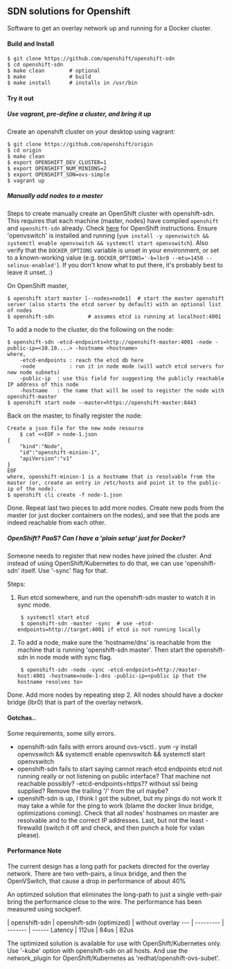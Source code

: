 ## SDN solutions for Openshift

Software to get an overlay network up and running for a Docker cluster.

#### Build and Install

	$ git clone https://github.com/openshift/openshift-sdn
	$ cd openshift-sdn
	$ make clean        # optional
	$ make              # build
	$ make install      # installs in /usr/bin

#### Try it out

##### Use vagrant, pre-define a cluster, and bring it up

Create an openshift cluster on your desktop using vagrant:

	$ git clone https://github.com/openshift/origin
	$ cd origin
	$ make clean
	$ export OPENSHIFT_DEV_CLUSTER=1
	$ export OPENSHIFT_NUM_MINIONS=2
	$ export OPENSHIFT_SDN=ovs-simple
	$ vagrant up

##### Manually add nodes to a master

Steps to create manually create an OpenShift cluster with openshift-sdn. This requires that each machine (master, nodes) have compiled `openshift` and `openshift-sdn` already. Check [here](https://github.com/openshift/origin) for OpenShift instructions. Ensure 'openvswitch' is installed and running (`yum install -y openvswitch && systemctl enable openvswitch && systemctl start openvswitch`). Also verify that the `DOCKER_OPTIONS` variable is unset in your environment, or set to a known-working value (e.g. `DOCKER_OPTIONS='-b=lbr0 --mtu=1450 --selinux-enabled'`). If you don't know what to put there, it's probably best to leave it unset. :)

On OpenShift master,

	$ openshift start master [--nodes=node1]  # start the master openshift server (also starts the etcd server by default) with an optional list of nodes
	$ openshift-sdn           # assumes etcd is running at localhost:4001

To add a node to the cluster, do the following on the node:

	$ openshift-sdn -etcd-endpoints=http://openshift-master:4001 -node -public-ip=<10.10....> -hostname <hostname>
	where, 
		-etcd-endpoints	: reach the etcd db here
		-node 	        : run it in node mode (will watch etcd servers for new node subnets)
		-public-ip	: use this field for suggesting the publicly reachable IP address of this node
		-hostname	: the name that will be used to register the node with openshift-master
	$ openshift start node --master=https://openshift-master:8443

Back on the master, to finally register the node:

	Create a json file for the new node resource
        $ cat <<EOF > node-1.json
	{
		"kind":"Node",
		"id":"openshift-minion-1",
		"apiVersion":"v1"
	}
	EOF
	where, openshift-minion-1 is a hostname that is resolvable from the master (or, create an entry in /etc/hosts and point it to the public-ip of the node).
	$ openshift cli create -f node-1.json

Done. Repeat last two pieces to add more nodes. Create new pods from the master (or just docker containers on the nodes), and see that the pods are indeed reachable from each other.


##### OpenShift? PaaS? Can I have a 'plain setup' just for Docker?

Someone needs to register that new nodes have joined the cluster. And instead of using OpenShift/Kubernetes to do that, we can use 'openshift-sdn' itself. Use '-sync' flag for that.

Steps:

1. Run etcd somewhere, and run the openshift-sdn master to watch it in sync mode.

		$ systemctl start etcd
		$ openshift-sdn -master -sync  # use -etcd-endpoints=http://target:4001 if etcd is not running locally

2. To add a node, make sure the 'hostname/dns' is reachable from the machine that is running 'openshift-sdn master'. Then start the openshift-sdn in node mode with sync flag.

		$ openshift-sdn -node -sync -etcd-endpoints=http://master-host:4001 -hostname=node-1-dns -public-ip=<public ip that the hostname resolves to>

Done. Add more nodes by repeating step 2. All nodes should have a docker bridge (lbr0) that is part of the overlay network.

#### Gotchas..

Some requirements, some silly errors.

 - openshift-sdn fails with errors around ovs-vsctl.. 
	yum -y install openvswitch && systemctl enable openvswitch && systemctl start openvswitch
 - openshift-sdn fails to start saying cannot reach etcd endpoints
	etcd not running really or not listening on public interface? That machine not reachable possibly? -etcd-endpoints=https?? without ssl being supplied? Remove the trailing '/' from the url maybe?
 - openshift-sdn is up, I think I got the subnet, but my pings do not work
	It may take a while for the ping to work (blame the docker linux bridge, optimizations coming). Check that all nodes' hostnames on master are resolvable and to the correct IP addresses. Last, but not the least - firewalld (switch it off and check, and then punch a hole for vxlan please).

#### Performance Note

The current design has a long path for packets directed for the overlay network.
There are two veth-pairs, a linux bridge, and then the OpenVSwitch, that cause a drop in performance of about 40%

An optimzed solution that eliminates the long-path to just a single veth-pair bring the performance close to the wire. The performance has been measured using sockperf.

  | openshift-sdn | openshift-sdn (optimized) | without overlay
--- | --------- | ------- | ------
Latency | 112us | 84us | 82us

The optimized solution is available for use with OpenShift/Kubernetes only. Use '-kube' option with openshift-sdn on all hosts. And use the network_plugin for OpenShift/Kubernetes as 'redhat/openshift-ovs-subet'.
